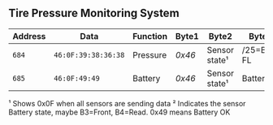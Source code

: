 ## Tire Pressure Monitoring System

| Address | Data | Function | Byte1 | Byte2 | Byte3 | Byte4 | Byte5 | Byte6 | Byte7 | Byte8 |
| ------- | ---- | -------- | ----- | ----- | ----- | ----- | ----- | ----- | ----- | ----- |
| `684` | `46:0F:39:38:36:38` | Pressure | *0x46* | Sensor state¹ | /25=Bar-FL | /25=Bar-FR | /25=Bar-RL | /25=Bar-RR | - | - |
| `685` | `46:0F:49:49` | Battery | *0x46* | Sensor state¹ | Battery² | Battery² | - | - | - | - |

¹ Shows 0x0F when all sensors are sending data
² Indicates the sensor Battery state, maybe B3=Front, B4=Read. 0x49 means Battery OK
